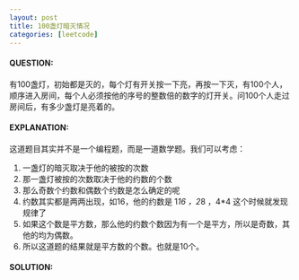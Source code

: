 ```yaml
---
layout: post
title: 100盏灯暗灭情况
categories: [leetcode]
---
```

#### QUESTION:
有100盏灯，初始都是灭的，每个灯有开关按一下亮，再按一下灭，有100个人，顺序进入房间，每个人必须按他的序号的整数倍的数字的灯开关。问100个人走过房间后，有多少盏灯是亮着的。
#### EXPLANATION:
这道题目其实并不是一个编程题，而是一道数学题。我们可以考虑：
1. 一盏灯的暗灭取决于他的被按的次数
2. 那一盏灯被按的次数取决于他的约数的个数
3. 那么奇数个约数和偶数个约数是怎么确定的呢
4. 约数其实都是两两出现，如16，他的约数是 1*16 ，2*8 ，4*4 这个时候就发现规律了
5. 如果这个数是平方数，那么他的约数个数因为有一个是平方，所以是奇数，其他的均为偶数。
6. 所以这道题的结果就是平方数的个数。也就是10个。
#### SOLUTION:
```java
```
